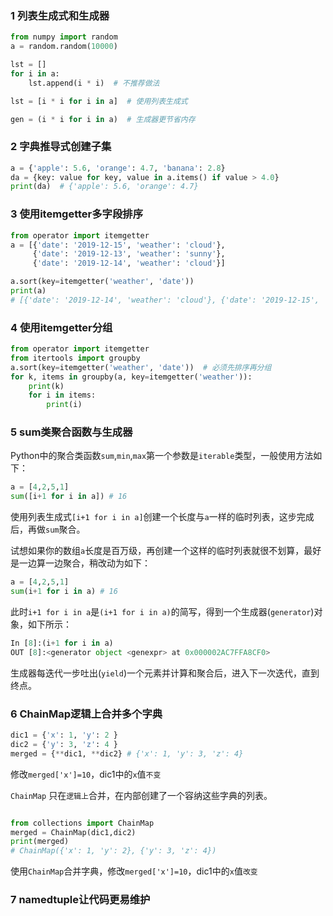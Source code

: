### 1 列表生成式和生成器

```python
from numpy import random
a = random.random(10000)

lst = []
for i in a:
    lst.append(i * i)  # 不推荐做法

lst = [i * i for i in a]  # 使用列表生成式

gen = (i * i for i in a)  # 生成器更节省内存
```

### 2 字典推导式创建子集
```python
a = {'apple': 5.6, 'orange': 4.7, 'banana': 2.8}
da = {key: value for key, value in a.items() if value > 4.0}
print(da)  # {'apple': 5.6, 'orange': 4.7}
```

### 3 使用itemgetter多字段排序
```python
from operator import itemgetter
a = [{'date': '2019-12-15', 'weather': 'cloud'},
     {'date': '2019-12-13', 'weather': 'sunny'},
     {'date': '2019-12-14', 'weather': 'cloud'}]

a.sort(key=itemgetter('weather', 'date'))
print(a)
# [{'date': '2019-12-14', 'weather': 'cloud'}, {'date': '2019-12-15', 'weather': 'cloud'}, {'date': '2019-12-13', 'weather': 'sunny'}]
```

### 4 使用itemgetter分组
```python
from operator import itemgetter
from itertools import groupby
a.sort(key=itemgetter('weather', 'date'))  # 必须先排序再分组
for k, items in groupby(a, key=itemgetter('weather')):
    print(k)
    for i in items:
        print(i)
```
### 5 sum类聚合函数与生成器

Python中的聚合类函数`sum`,`min`,`max`第一个参数是`iterable`类型，一般使用方法如下：
```python
a = [4,2,5,1]
sum([i+1 for i in a]) # 16
```
使用列表生成式`[i+1 for i in a]`创建一个长度与`a`一样的临时列表，这步完成后，再做`sum`聚合。

试想如果你的数组`a`长度是百万级，再创建一个这样的临时列表就很不划算，最好是一边算一边聚合，稍改动为如下：
```python
a = [4,2,5,1]
sum(i+1 for i in a) # 16
```
此时`i+1 for i in a`是`(i+1 for i in a)`的简写，得到一个生成器(`generator`)对象，如下所示：
```python
In [8]:(i+1 for i in a)
OUT [8]:<generator object <genexpr> at 0x000002AC7FFA8CF0>
```
生成器每迭代一步吐出(`yield`)一个元素并计算和聚合后，进入下一次迭代，直到终点。

### 6 ChainMap逻辑上合并多个字典
```python
dic1 = {'x': 1, 'y': 2 }
dic2 = {'y': 3, 'z': 4 }
merged = {**dic1, **dic2} # {'x': 1, 'y': 3, 'z': 4}
```
修改`merged['x']=10`，dic1中的`x`值`不变`

`ChainMap` 只在`逻辑上`合并，在内部创建了一个容纳这些字典的列表。
```python

from collections import ChainMap
merged = ChainMap(dic1,dic2)
print(merged)
# ChainMap({'x': 1, 'y': 2}, {'y': 3, 'z': 4})
```
使用`ChainMap`合并字典，修改`merged['x']=10`，dic1中的`x`值`改变`

### 7 namedtuple让代码更易维护
